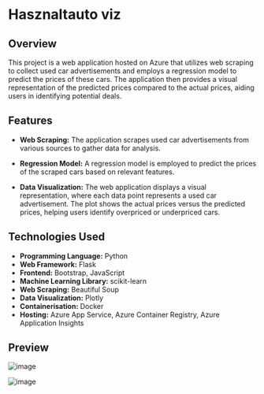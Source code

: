 # Hasznaltauto viz

## Overview

This project is a web application hosted on Azure that utilizes web scraping to collect used car advertisements and employs a regression model to predict the prices of these cars. The application then provides a visual representation of the predicted prices compared to the actual prices, aiding users in identifying potential deals.

## Features

- **Web Scraping:** The application scrapes used car advertisements from various sources to gather data for analysis.

- **Regression Model:** A regression model is employed to predict the prices of the scraped cars based on relevant features.

- **Data Visualization:** The web application displays a visual representation, where each data point represents a used car advertisement. The plot shows the actual prices versus the predicted prices, helping users identify overpriced or underpriced cars.

## Technologies Used

- **Programming Language:** Python
- **Web Framework:** Flask
- **Frontend:** Bootstrap, JavaScript
- **Machine Learning Library:** scikit-learn
- **Web Scraping:** Beautiful Soup
- **Data Visualization:** Plotly
- **Containerisation:** Docker
- **Hosting:** Azure App Service, Azure Container Registry, Azure Application Insights

## Preview

![image](https://github.com/selmeczia/hasznaltauto_viz/assets/55652710/58faf1f8-f3f7-420b-bc72-d58d1fa24733)


![image](https://github.com/selmeczia/hasznaltauto_viz/assets/55652710/f04ef370-617e-4f5c-8e43-30b109ce7f55)

